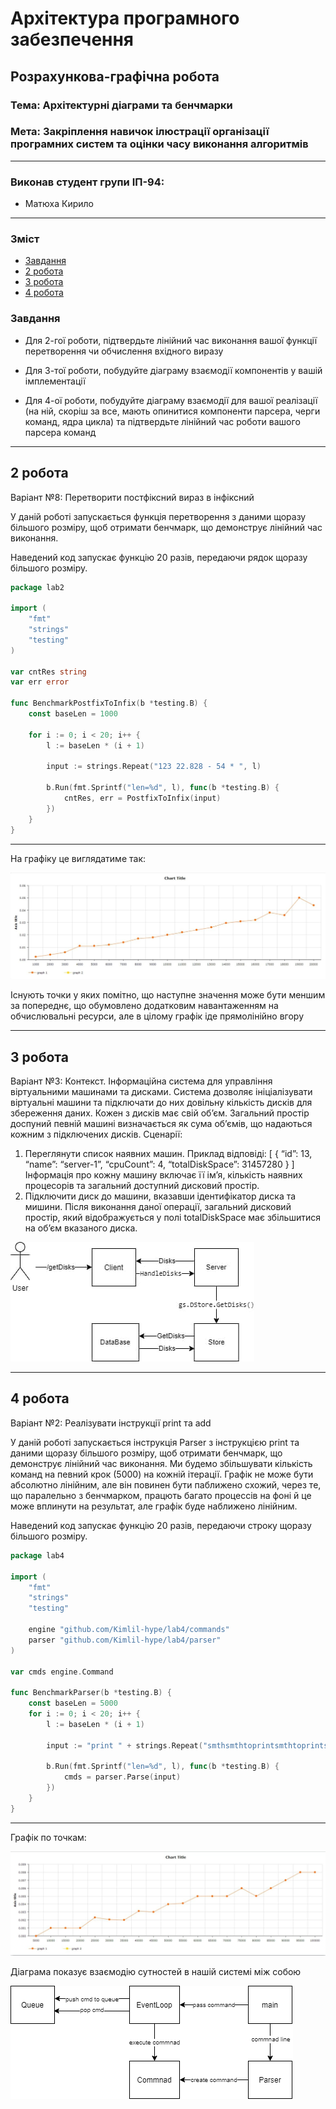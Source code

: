 # Архітектура програмного забезпечення

## Розрахункова-графічна робота

### **Тема**: Архітектурні діаграми та бенчмарки

### **Мета**: Закріплення навичок ілюстрації організації програмних систем та оцінки часу виконання алгоритмів

---

### Виконав студент групи ІП-94:
- Матюха Кирило

---

### Зміст

- [Завдання](#Завдання)
- [2 робота](#2-робота)
- [3 робота](#3-робота)
- [4 робота](#4-робота)

### Завдання

- Для 2-гої роботи, підтвердьте лінійний час виконання вашої функції перетворення чи обчислення вхідного виразу

- Для 3-тої роботи, побудуйте діаграму взаємодії компонентів у вашій імплементації

- Для 4-ої роботи, побудуйте діаграму взаємодії для вашої реалізації (на ній, скоріш за все, мають опинитися компоненти парсера, черги команд, ядра цикла) та підтвердьте лінійний час роботи вашого парсера команд

---

## 2 робота

Варіант №8: Перетворити постфіксний вираз в інфіксний

У даній роботі запускається функція перетворення з даними щоразу більшого розміру, щоб отримати бенчмарк, що демонструє лінійний час виконання.

Наведений код запускає функцію 20 разів, передаючи рядок щоразу більшого розміру.

```go
package lab2

import (
	"fmt"
	"strings"
	"testing"
)

var cntRes string
var err error

func BenchmarkPostfixToInfix(b *testing.B) {
	const baseLen = 1000

	for i := 0; i < 20; i++ {
		l := baseLen * (i + 1)

		input := strings.Repeat("123 22.828 - 54 * ", l)

		b.Run(fmt.Sprintf("len=%d", l), func(b *testing.B) {
			cntRes, err = PostfixToInfix(input)
		})
	}
}
```

---

На графіку це виглядатиме так:

![Graph1](https://github.com/Kimlil-hype/lab4/blob/main/rgr/desc/lab2/graph1.jpg)

Існують точки у яких помітно, що наступне значення може бути меншим за попереднє, що обумовлено додатковим навантаженням на обчислювальні ресурси, але в цілому графік іде прямолінійно вгору

---

## 3 робота

Варіант №3: Контекст. Інформаційна система для управління віртуальними
машинами та дисками. Система дозволяє ініціалізувати віртуальні
машини та підключати до них довільну кількість дисків для збереження
даних. Кожен з дисків має свій об’єм. Загальний простір доспуний певній
машині визначається як сума об’ємів, що надаються кожним з
підключених дисків.
Сценарії:
1. Переглянути список наявних машин. Приклад відповіді:
[
 {
 “id”: 13,
 “name”: “server-1”,
 “cpuCount”: 4,
 “totalDiskSpace”: 31457280
 }
]
Інформація про кожну машину включає її ім’я, кількість наявних
процесорів та загальний доступний дисковий простір.
2. Підключити диск до машини, вказавши ідентифікатор диска та
мишини. Після виконання даної операції, загальний дисковий простір,
який відображується у полі totalDiskSpace має збільшитися на об’єм
вказаного диска. 

![Graph2](https://github.com/Kimlil-hype/lab4/blob/main/rgr/desc/lab3/photo1.jpg)

---

## 4 робота

Варіант №2: Реалізувати інструкції print та add

У даній роботі запускається інструкція Parser з інструкцією print та даними щоразу більшого розміру, щоб отримати бенчмарк, що демонструє лінійний час виконання. Ми будемо збільшувати кількість команд на певний крок (5000) на кожній ітерації. Графік не може бути абсолютно лінійним, але він повинен бути паближено схожий, через те, що паралельно з бенчмарком, працють багато процессів на фоні й це може вплинути на результат, але графік буде наближено лінійним.

Наведений код запускає функцію 20 разів, передаючи строку щоразу більшого розміру.

```go
package lab4

import (
	"fmt"
	"strings"
	"testing"

	engine "github.com/Kimlil-hype/lab4/commands"
	parser "github.com/Kimlil-hype/lab4/parser"
)

var cmds engine.Command

func BenchmarkParser(b *testing.B) {
	const baseLen = 5000
	for i := 0; i < 20; i++ {
		l := baseLen * (i + 1)

		input := "print " + strings.Repeat("smthsmthtoprintsmthtoprintsmthtoprint", l)

		b.Run(fmt.Sprintf("len=%d", l), func(b *testing.B) {
			cmds = parser.Parse(input)
		})
	}
}
```

---

Графік по точкам: 

![Graph3](https://github.com/Kimlil-hype/lab4/blob/main/rgr/desc/lab4/graph2.jpg)

Діаграма показує взаємодію сутностей в нашій системі між собою 

![Graph4](https://github.com/Kimlil-hype/lab4/blob/main/rgr/desc/lab4/Parser.png)









